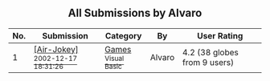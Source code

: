 ﻿<div align="center">

## All Submissions by  Alvaro

</div>

No.  | Submission | Category | By   | User Rating
---- | ---------- | -------- | ---- | -----------
1 | [\[Air\-Jokey\]<br /><sup>2002-12-17 18:31:26</sup>](https://github.com/Planet-Source-Code/alvaro-air-jokey__1-41673) | [Games<br /><sup>Visual Basic</sup>](../ByCategory/games__1-38.md) |  Alvaro | 4.2 (38 globes from 9 users)
